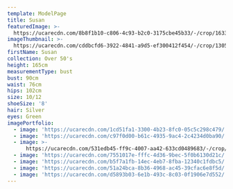 ```yaml
---
template: ModelPage
title: Susan
featuredImage: >-
  https://ucarecdn.com/8b8f1b10-c806-4c93-b2c0-3175cbe45b33/-/crop/1633x1081/0,635/-/preview/
imageThumbnail: >-
  https://ucarecdn.com/cddbcfd6-3922-4841-a9d5-ef300412f454/-/crop/1305x1745/84,167/-/preview/
firstName: Susan
collection: Over 50's
height: 165cm
measurementType: bust
bust: 90cm
waist: 76cm
hips: 102cm
size: 10/12
shoeSize: '8'
hair: Silver
eyes: Green
imagePortfolio:
  - image: 'https://ucarecdn.com/1cd51fa1-3300-4b23-8fc0-05c5c298c479/'
  - image: 'https://ucarecdn.com/c97f0d00-b61c-4935-9ac4-2c4234d0ba90/'
  - image: >-
      https://ucarecdn.com/531edb45-ff9c-4007-aa42-633cd0489683/-/crop/1612x2254/21,0/-/preview/
  - image: 'https://ucarecdn.com/7551017e-fffc-4d36-9bec-5f0b6130d21c/'
  - image: 'https://ucarecdn.com/b5f7a1fb-14ec-4eb7-8fba-12340c1fdbc5/'
  - image: 'https://ucarecdn.com/51a24bca-8b36-4968-ac45-39cfac6e8f5d/'
  - image: 'https://ucarecdn.com/d5893b03-6e1b-493c-8c03-0f1906e7d552/'
---
```


